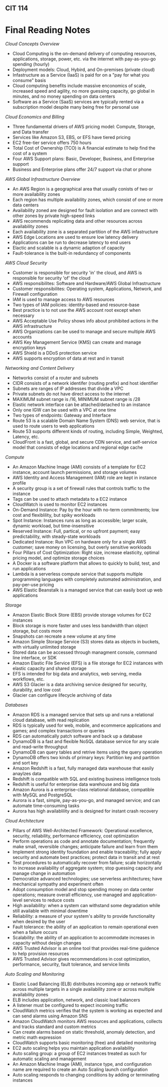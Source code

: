 ## CIT 114
# Final Reading Notes
*Cloud Concepts Overview*
- Cloud Computing is the on-demand delivery of computing resources, applications, storage, power, etc. via the internet with pay-as-you-go spending (hourly)
- Deployment models: Cloud, Hybird, and On-premises (private cloud)
- Infastructure as a Service (IaaS) is paid for on a "pay for what you consume" basis
- Cloud computing benefits include massive enconomics of scale, increased speed and agility, no more guessing capacity, go global in minutes, and no money spending on data centers
- Software as a Service (SaaS) services are typically rented via a subscription model despite many being free for personal use

*Cloud Economics and Billing*
- Three fundamental drivers of AWS pricing model: Compute, Storage, and Data transfer
- Services like Amazon S3, EBS, or EFS have tiered pricing
- EC2 free-tier service offers 750 hours
- Total Cost of Ownership (TCO) is A financial estimate to help find the cost of a system
- Four AWS Support plans: Basic, Developer, Business, and Enterprise support
- Business and Enterprise plans offer 24/7 support via chat or phone

*AWS Global Infrastructure Overview*
- An AWS Region is a geographical area that usually conists of two or more availability zones
- Each region has multiple availability zones, which consist of one or more data centers
- Availability zoned are designed for fault isolation and are connect with other zones by private high-speed links
- AWS recommends replicating data and other resources across availability zones
- Each availability zone is a separated partition of the AWS infastructure
- AWS Edge Locations are used to ensure low latency delivery
- Applications can be run to decrease latency to end users
- Elactic and scalable is a dynamic adaption of capacity
- Fault-tolerance is the built-in redundancy of components

*AWS Cloud Security*
- Customer is responsible for security 'in' the cloud, and AWS is responsible for security 'of' the cloud
- AWS responsibilites: Software and Hardware/AWS Global Infrastructure
- Customer responsibilites: Operating system, Applications, Network, and Firewall configuration
- IAM is used to manage access to AWS resources
- Two types of IAM policies: identity-based and resource-base
- Best practice is to not use the AWS account root except when necessary
- AWS Acceptable Use Policy shows info about prohibited actions in the AWS infrastructure
- AWS Organizations can be used to manage and secure multiple AWS accounts
- AWS Key Management Service (KMS) can create and manage encryption keys
- AWS Shield is a DDoS protection service
- AWS supports encryption of data at rest and in transit

*Networking and Content Delivery*
- Networks consist of a router and subnets
- CIDR consists of a network identifer (routing prefix) and host identifier
- Subnets are ranges of IP addresses that divide a VPC
- Private subnets do not have direct access to the internet
- MAXIMUM subnet range is /16, MINIMUM subnet range is /28
- Elastic network interface can be attached/detached to an instance
- Only one IGW can be used with a VPC at one time
- Two types of endpoints: Gateway and Interface
- Route 53 is a scalable Domain Name System (DNS) web service, that is used to route users to web applications
- Route 53 supports different kinds of routing, including Simple, Weighted, Latency, etc.
- CloudFront is a fast, global, and secure CDN service, and self-service model that consists of edge locations and regional edge cache

*Compute*
- An Amazon Machine Image (AMI) consists of a template for EC2 instance, account launch permissions, and storage volumes
- AWS Identity and Access Management (IAM) role are kept in instance profile
- A security group is a set of firewall rules that controls traffic to the instance
- Tags can be used to attach metadata to a EC2 instance
- CloudWatch is used to monitor EC2 instances
- On-Demand Instance: Pay by the hour with no-term commitments; low cost and flexiblility, but spiky workloads
- Spot Instance: Instances runs as long as accessible; larger scale, dynamic workload, but time-insensitive
- Reserved Instance: Full, partical, or no upfront payment; easy predictability, with steady-state workloads
- Dedicated Instance: Run VPC on hardware only for a single AWS customer; save money on licensing, but overly sensitive workloads
- Four Pillars of Cost Optimization: Right size, increase elasticity, optimal pricing model, and optimize storage choices
- A Docker is a software platform that allows to quickly to build, test, and run applications
- Lambda is a serverless compute service that supports multiple programming languages with completely automated administration, and pay-per-use pricing
- AWS Elastic Beanstalk is a managed service that can easily boot up web applications

*Storage*
- Amazon Elastic Block Store (EBS) provide storage volumes for EC2 instances
- Block storage is more faster and uses less bandwidth than object storage, but costs more
- Snapshots can recreate a new volume at any time
- Amazon Simple Storage Service (S3) stores data as objects in buckets, with virtually unlimited storage
- Stored data can be accessed through managment console, command line interface, or SDK
- Amazon Elastic File Service (EFS) is a file storage for EC2 instances with elastic capacity and shared storage
- EFS is intended for big data and analytics, web serving, media workflows, etc.
- AWS S3 Glacier is a data archiving service designed for security, durability, and low cost
- Glacier can configure lifecycle archiving of data

*Databases*
- Amazon RDS is a managed service that sets up and runs a relational cloud database, with read replication
- RDS is typically used for web, mobile, and ecommerce applications and games; and complex transactions or queries
- RDS can automatically patch software and back up a database
- DynamoDB is a fast and flexible NoSQL database service for any scale and read-write throughput
- DynamoDB can query tables and retrive items using the query operation
- DynamoDB offers two kinds of primary keys: Partition key and partition and sort key
- Amazon Redshift is a fast, fully managed data warehouse that easily anaylzes data
- Redshift is compatible with SQL and existing business intelligence tools
- Redshift is useful for enterprise data warehouse and big data
- Amazon Aurora is a enterprise-class relational database, compatible with MySQL and PostgreSQL
- Aurora is a fast, simple, pay-as-you-go, and managed service; and can automate time-consuming tasks
- Aurora has high availablility and is designed for instant crash recovery

*Cloud Architecture*
- Pillars of AWS Well-Architected Framework: Operational excellence, security, reliability, performance efficiency, cost optimization
- Perform operations as code and annotate documentation; frequently make small, reversible changes; anticipate failure and learn from them
- Implement strong identity foundation and enable traceability; fully apply security and automate best practices; protect data in transit and at rest
- Test procedures to automatically recover from failure; scale horizontally to increase availability of aggregate system; stop guessing capacity and manage change in automation
- Democratize advanced technologies; use serverless architectures; have mechanical sympathy and experiment often
- Adopt consumption model and stop spending money on data center operations; measure overall efficiency, use managed and application-level services to reduce costs
- High availability: when a system can withstand some degradation while still available with minimal downtime
- Reliability: a measure of your system's ability to provide functionality when desired by the user
- Fault tolerance: the ability of an application to remain operational even when a failure occurs
- Scalability: the ability of an application to accommodate increases in capacity without design changes
- AWS Trusted Advisor is an online tool that provides real-time guidence to help provision resources
- AWS Trusted Advisor gives recommendations in cost optimization, performance, security, fault tolerance, and service limits

*Auto Scaling and Monitoring*
- Elastic Load Balancing (ELB) distributes incoming app or network traffic across multiple targets in a single availability zone or across multiple availability zones
- ELB includes application, network, and classic load balancers
- A listener must be configured to expect incoming traffic
- CloudWatch metrics verifies that the system is working as expected and can send alarms using Amazon SNS
- Amazon CloudWatch monitors AWS resources and applications, collects and tracks standard and custom metrics
- Can create alarms based on static threshold, anomaly detection, and metric math expression
- CloudWatch supports basic monitoring (free) and detailed monitoring
- EC2 auto scaling helps you maintain application availability
- Auto scaling group: a group of EC2 instances treated as such for automatic scaling and management
- An Amazon Machine Image (AMI), instance type, and configuration name are required to create an Auto Scaling launch configuration
- Auto scaling responds to changing conditions by adding or terminating instances
